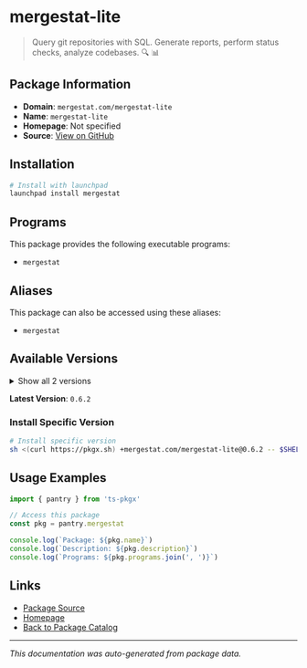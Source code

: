 # mergestat-lite

> Query git repositories with SQL. Generate reports, perform status checks, analyze codebases. 🔍 📊

## Package Information

- **Domain**: `mergestat.com/mergestat-lite`
- **Name**: `mergestat-lite`
- **Homepage**: Not specified
- **Source**: [View on GitHub](https://github.com/pkgxdev/pantry/tree/main/projects/mergestat.com/mergestat-lite/package.yml)

## Installation

```bash
# Install with launchpad
launchpad install mergestat
```

## Programs

This package provides the following executable programs:

- `mergestat`

## Aliases

This package can also be accessed using these aliases:

- `mergestat`

## Available Versions

<details>
<summary>Show all 2 versions</summary>

- `0.6.2`, `0.6.1`

</details>

**Latest Version**: `0.6.2`

### Install Specific Version

```bash
# Install specific version
sh <(curl https://pkgx.sh) +mergestat.com/mergestat-lite@0.6.2 -- $SHELL -i
```

## Usage Examples

```typescript
import { pantry } from 'ts-pkgx'

// Access this package
const pkg = pantry.mergestat

console.log(`Package: ${pkg.name}`)
console.log(`Description: ${pkg.description}`)
console.log(`Programs: ${pkg.programs.join(', ')}`)
```

## Links

- [Package Source](https://github.com/pkgxdev/pantry/tree/main/projects/mergestat.com/mergestat-lite/package.yml)
- [Homepage](#)
- [Back to Package Catalog](../package-catalog.md)

---

*This documentation was auto-generated from package data.*
